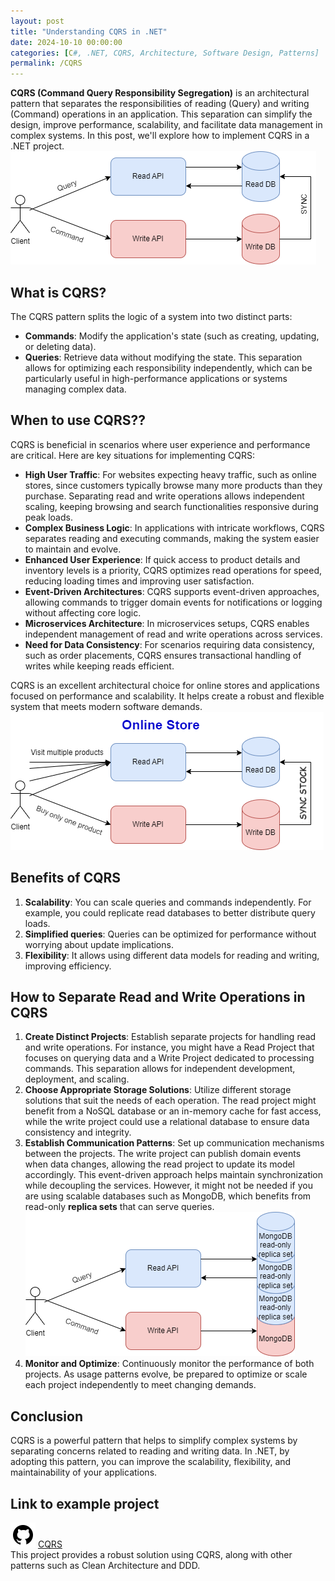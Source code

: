 ```yaml
---
layout: post
title: "Understanding CQRS in .NET"
date: 2024-10-10 00:00:00
categories: [C#, .NET, CQRS, Architecture, Software Design, Patterns]
permalink: /CQRS
---
```


**CQRS (Command Query Responsibility Segregation)** is an architectural pattern that separates the responsibilities of reading (Query) and writing (Command) operations in an application. This separation can simplify the design, improve performance, scalability, and facilitate data management in complex systems. In this post, we'll explore how to implement CQRS in a .NET project.  
![CQRS](/assets/img/posts/cqrs.png)

## What is CQRS? ##
The CQRS pattern splits the logic of a system into two distinct parts:

- **Commands**: Modify the application's state (such as creating, updating, or deleting data).
- **Queries**: Retrieve data without modifying the state.
This separation allows for optimizing each responsibility independently, which can be particularly useful in high-performance applications or systems managing complex data.

## When to use CQRS?? ##
CQRS is beneficial in scenarios where user experience and performance are critical. Here are key situations for implementing CQRS:

- **High User Traffic**: For websites expecting heavy traffic, such as online stores, since customers typically browse many more products than they purchase. Separating read and write operations allows independent scaling, keeping browsing and search functionalities responsive during peak loads.
- **Complex Business Logic**: In applications with intricate workflows, CQRS separates reading and executing commands, making the system easier to maintain and evolve.
- **Enhanced User Experience**: If quick access to product details and inventory levels is a priority, CQRS optimizes read operations for speed, reducing loading times and improving user satisfaction.
- **Event-Driven Architectures**: CQRS supports event-driven approaches, allowing commands to trigger domain events for notifications or logging without affecting core logic.
- **Microservices Architecture**: In microservices setups, CQRS enables independent management of read and write operations across services.
- **Need for Data Consistency**: For scenarios requiring data consistency, such as order placements, CQRS ensures transactional handling of writes while keeping reads efficient.  

CQRS is an excellent architectural choice for online stores and applications focused on performance and scalability. It helps create a robust and flexible system that meets modern software demands.  
![CQRS for Online Store](/assets/img/posts/cqrs-online-store.png)

## Benefits of CQRS ##
1. **Scalability**: You can scale queries and commands independently. For example, you could replicate read databases to better distribute query loads.
2. **Simplified queries**: Queries can be optimized for performance without worrying about update implications.
3. **Flexibility**: It allows using different data models for reading and writing, improving efficiency.

## How to Separate Read and Write Operations in CQRS  ##
1. **Create Distinct Projects**: Establish separate projects for handling read and write operations. For instance, you might have a Read Project that focuses on querying data and a Write Project dedicated to processing commands. This separation allows for independent development, deployment, and scaling.
2. **Choose Appropriate Storage Solutions**: Utilize different storage solutions that suit the needs of each operation. The read project might benefit from a NoSQL database or an in-memory cache for fast access, while the write project could use a relational database to ensure data consistency and integrity.
3. **Establish Communication Patterns**: Set up communication mechanisms between the projects. The write project can publish domain events when data changes, allowing the read project to update its model accordingly. This event-driven approach helps maintain synchronization while decoupling the services. However, it might not be needed if you are using scalable databases such as MongoDB, which benefits from read-only **replica sets** that can serve queries.  
![CQRS with MongoDb](/assets/img/posts/cqrs-mongodb.png)
4. **Monitor and Optimize**: Continuously monitor the performance of both projects. As usage patterns evolve, be prepared to optimize or scale each project independently to meet changing demands.

## Conclusion ##
CQRS is a powerful pattern that helps to simplify complex systems by separating concerns related to reading and writing data. In .NET, by adopting this pattern, you can improve the scalability, flexibility, and maintainability of your applications.

## Link to example project ##
[![GitHub](/assets/icons/icons8-github.svg)](https://github.com/jdaniel1987/GameShop.CQRS) [CQRS](https://github.com/jdaniel1987/GameShop.CQRS)  
This project provides a robust solution using CQRS, along with other patterns such as Clean Architecture and DDD.  

